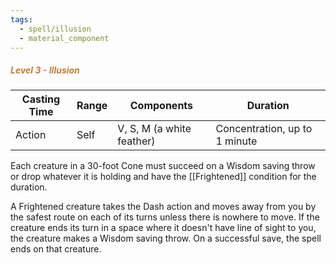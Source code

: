 ```yaml
---
tags:
  - spell/illusion
  - material_component
---
```

##### *<span style="color:rgb(203, 123, 55)">Level 3 - Illusion</span>*

|Casting Time|Range|Components|Duration|
|---|---|---|---|
|Action|Self|V, S, M (a white feather)|Concentration, up to 1 minute|

Each creature in a 30-foot Cone must succeed on a Wisdom saving throw or drop whatever it is holding and have the [[Frightened]] condition for the duration. 

A Frightened creature takes the Dash action and moves away from you by the safest route on each of its turns unless there is nowhere to move. If the creature ends its turn in a space where it doesn't have line of sight to you, the creature makes a Wisdom saving throw. On a successful save, the spell ends on that creature. 